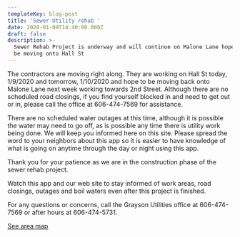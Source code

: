 ```yaml
---
templateKey: blog-post
title: 'Sewer Utility rehab '
date: 2020-01-09T14:40:00.000Z
draft: false
description: >-
  Sewer Rehab Project is underway and will continue on Malone Lane hopefully to
  be moving onto Hall St
---
```

The contractors are moving right along.  They are working on Hall St today, 1/9/2020 and tomorrow, 1/10/2020 and hope to be moving back onto Malone Lane next week working towards 2nd Street.  Although there are no scheduled road closings, if you find yourself blocked in and need to get out or in, please call the office at 606-474-7569 for assistance.    

There are no scheduled water outages at this time, although it is possible the water may need to go off, as is possible any time there is utility work being done.  We will keep you informed here on this site.  Please spread the word to your neighbors about this app so it is easier to have knowledge of what is going on anytime through the day or night using this app.  

Thank you for your patience as we are in the construction phase of the sewer rehab project. 

Watch this app and our web site to stay informed of work areas, road closings, outages and boil waters even after this project is finished. 

For any questions or concerns, call the Grayson Utilities office at 606-474-7569 or after hours at 606-474-5731.

[See area map](https://graysonutilities.geosync.cloud/map/)
